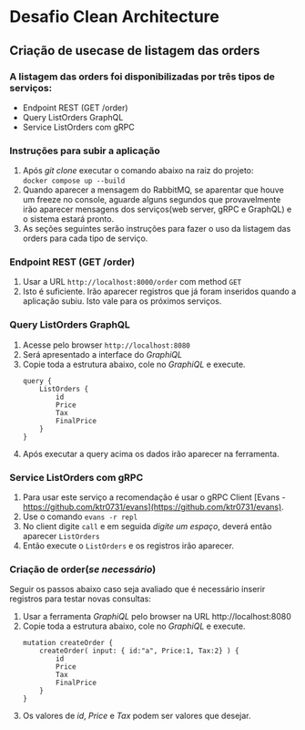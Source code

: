 # Desafio Clean Architecture

## Criação de usecase de listagem das orders

### A listagem das orders foi disponibilizadas por três tipos de serviços:
- Endpoint REST (GET /order)
- Query ListOrders GraphQL
- Service ListOrders com gRPC

### Instruções para subir a aplicação
1. Após _git clone_ executar o comando abaixo na raiz do projeto:   
    `docker compose up --build`
2. Quando aparecer a mensagem do RabbitMQ, se aparentar que houve um freeze no console, aguarde alguns segundos que 
provavelmente irão aparecer mensagens dos serviços(web server, gRPC e GraphQL) e o sistema estará pronto.
3.  As seções seguintes serão instruções para fazer o uso da listagem das orders para cada tipo de serviço.

### Endpoint REST (GET /order)
1. Usar a URL `http://localhost:8000/order` com method `GET`
2. Isto é suficiente. Irão aparecer registros que já foram inseridos quando a aplicação subiu. 
Isto vale para os próximos serviços.

### Query ListOrders GraphQL
1. Acesse pelo browser `http://localhost:8080`
2. Será apresentado a interface do _GraphiQL_
3. Copie toda a estrutura abaixo, cole no _GraphiQL_ e execute.
   ```
   query {
       ListOrders {
           id
           Price
           Tax
           FinalPrice
       }
   }
   ```
4. Após executar a query acima os dados irão aparecer na ferramenta.

### Service ListOrders com gRPC
1. Para usar este serviço a recomendação é usar o gRPC Client [Evans - https://github.com/ktr0731/evans](https://github.com/ktr0731/evans).
2. Use o comando `evans -r repl`
3. No client digite `call` e em seguida _digite um espaço_, deverá então aparecer `ListOrders`
4. Então execute o `ListOrders` e os registros irão aparecer.

### Criação de order(_se necessário_)
Seguir os passos abaixo caso seja avaliado que é necessário inserir registros para testar novas consultas:
1. Usar a ferramenta _GraphiQL_ pelo browser na URL http://localhost:8080
2. Copie toda a estrutura abaixo, cole no _GraphiQL_ e execute.
   ```
   mutation createOrder {
       createOrder( input: { id:"a", Price:1, Tax:2} ) {
           id
           Price
           Tax
           FinalPrice
       }
   }
   ```
3. Os valores de _id_, _Price_ e _Tax_ podem ser valores que desejar.
